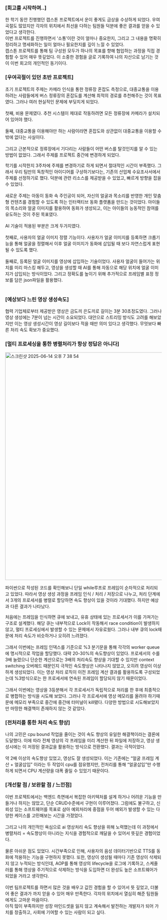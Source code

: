 ### [회고를 시작하며..]
 한 학기 동안 진행했던 캡스톤 프로젝트에서 운이 좋게도 금상을 수상하게 되었다. 우여곡절도 많았지만 각자의 위치에서 최선을 다하는 팀원들 덕분에 좋은 결과를 얻을 수 있었다고 생각한다. </br>
이번 프로젝트를 진행하면서 ‘소통’이란 것이 얼마나 중요한지, 그리고 그 내용을 명확히 정리하고 명세화하는 일이 얼마나 필요한지를 깊이 느낄 수 있었다. </br>
캡스톤 프로젝트를 통해 팀 구성원 모두가 하나의 목표를 향해 협업하는 과정을 직접 경험할 수 있어 매우 뜻깊었다. 이 소중한 경험을 글로 기록하여 나의 자산으로 남기는 것이 이번 회고의 개인적인 동기이다.</br>

### [우여곡절이 있던 초반 프로젝트]
 초기 프로젝트의 주제는 카메라 인식을 통한 정류장 혼잡도 측정으로, 대중교통을 이용하려는 사람들에게 버스 정류장의 혼잡도를 계산해 최적의 경로를 추천해주는 것이 목표였다. 그러나 여러 현실적인 문제에 부딪치게 되었다. </br></br>
 첫째, 비용 문제였다. 추천 시스템이 제대로 작동하려면 모든 정류장에 카메라가 설치되어 있어야 했다. </br></br>
 둘째, 대중교통을 이용해야만 하는 사람이라면 혼잡도와 상관없이 대중교통을 이용할 수 밖에 없다는 사실이다. </br></br>
그리고 근본적으로 정류장에서 기다리는 사람들이 어떤 버스를 탈것인지를 알 수 있는 방법이 없었다. 그래서 주제를 프로젝트 중간에 변경하게 되었다.</br>

 학기를 시작한지 3주차에 주제를 변경하기로 하게 되면서 절대적인 시간이 부족했다. 
 그래서 우리 팀만의 독창적인 아이디어를 구상하기보다는, 기존의 산업체 수요조사서에서 주제를 선정하기로 했다. 덕분에 관련 리소스를 제공받을 수 있었고, 빠르게 방향을 잡을 수 있었다.</br></br>
 새로운 주제는 아동이 동화 속 주인공이 되어, 자신의 얼굴과 목소리를 반영한 개인 맞춤형 컨텐츠를 경험할 수 있도록 하는 인터랙티브 동화 플랫폼을 만드는 것이었다.
 아이들의 목소리와 얼굴 이미지를 활용하여 동화가 생성되고, 이는 아이들의 능동적인 참여를 유도하는 것이 주된 목표였다.</br></br>
 AI 기술이 적용된 부분은 크게 두가지였다.</br></br>
첫째로, 사용자의 얼굴 이미지 정렬 기능이다. 사용자가 얼굴 이미지를 등록하면 크롭기능을 통해 얼굴을 정렬해서 이후 얼굴 이미지가 동화에 삽입될 때 보다 자연스럽게 표현될 수 있도록 했다.</br></br>
둘째로, 등록된 얼굴 이미지를 영상에 삽입하는 기술이었다. 사용자 얼굴이 들어가는 위치를 미리 마스킹 해두고, 영상을 생성할 때 AI를 통해 자동으로 해당 위치에 얼굴 이미지가 삽입되는 방식이었다. 그리고 정확도를 높이기 위해 추가적으로 프레임별 표정 정보를 담은 json파일을 활용했다.</br></br>

### [예상보다 느린 영상 생성속도]
 협력 기업체로부터 제공받은 영상은 금도끼 은도끼로 길이는 3분 30초정도였다. 
 그러나 영상 생성에는 7분이 넘는 시간이 소요되었다. 
 대안으로 스트리밍 방식도 고려를 해보았지만 이는 영상 생성시간이 영상 길이보다 적을 때만 의미 있다고 생각했다. 
 무엇보다 빠른 처리 속도 확보가 중요했다.
 
### [멀티 프로세싱을 통한 병렬처리가 항상 정답은 아니다]
<img width="732" alt="스크린샷 2025-06-14 오후 7 38 54" src="https://github.com/user-attachments/assets/4bb0456f-e487-4e3d-8cf6-2f8886b09925" />
</br>

 파이썬으로 작성된 코드를 확인해보니 단일 while루프로 프레임이 순차적으로 처리되고 있었다. 따라서 영상 생성 과정을 프레임 인식 / 처리 / 저장으로 나누고, 처리 단계에서 3개의 프로세서를 병렬로 할당하면 속도 향상이 있을 것이라 기대했다. 하지만 예상과 다른 결과가 나타났다.
 
 처음에는 프레임을 인식하면 큐에 보내고, 유휴 상태에 있는 프로세서가 이를 가져가는 구조로 설계했다. 해당 큐는 내부적으로 Lock이 작동해서 race condition이 발생하지 않고, 멀티 프로세싱에서 발생할 수 있는 문제에서 자유로웠다. 그러나 내부 큐의 lock때문에 처리 속도가 비슷하거나 오히려 느려졌다.</br></br>
 그래서 이번에는 프레임 인덱스를 기준으로 %3 분기문을 통해 각각의 worker queue에 명시적으로 작업을 할당했다. 대략 20-30%의 속도향상이 있었다. 
 프로세서의 수를 3배 늘렸으니 단순한 계산으로는 3배의 처리속도 향상을 기대할 수 있지만 context switching 오버헤드 때문인지 극적인 속도향상은 나타나지 않았고, 오히려 영상이 이상하게 생성되었다. 
 이는 영상 처리 로직이 이전 프레임 계산 결과를 활용하도록 구성되었는데 %3방식으로는 한 프로세서에 연속된 프레임이 할당되지 않기 때문이었다.</br></br>
 그래서 이번에는 영상을 3등분해서 각 프로세서가 독립적으로 처리를 한 후에 최종적으로 병합하는 방식을 시도해 보았다. 그러나 각 프로세서에 영상 메모리를 올려야 하기때문에 메모리 부족으로 중간에 중간에 터미널이 kill됐다.
 다양한 방법으로 시도해보았지만 마땅한 해결책이 존재하지 않는 것 같았다.

### [전처리를 통한 처리 속도 향상]
 나의 고민은 cpu bound 작업을 줄이는 것이 속도 향상의 유일한 해결책이라는 결론에 도달했다. 이에 따라 전체 영상의 각 프레임을 미리 계산한 뒤 파일에 저장하고, 영상 생성시에는 이 저장된 결과값을 활용하는 방식으로 전환했다. 
 결과는 극적이었다. </br></br>
 약 2배 이상의 속도향상 있었고, 영상도 잘 생성되었다. 이는 기존에는 “얼굴 프레임 계산 + 얼굴삽입” 이라는 두 작업이 cpu를 점유했지만, 전처리를 통해 “얼굴삽입”만 수행하게 되면서 CPU 계산량을 대폭 줄일 수 있었기 때문이다.

### [개선할 점 / 보완할 점 / 느낀점]
 이번 프로젝트에서는 백엔드 측면에서 복잡한 아키텍처를 설계 하거나 어려운 기능을 만들거나 하지는 않았고, 단순 CRUD수준에서 구현이 이루어졌다. 
 그럼에도 불구하고, 신뢰성 있는 소프트웨어를 목표로 삼아 예외처리에 중점을 두어 예외가 발생할 수 있는 다양한 케이스를 고민해보는 시간을 가졌었다. </br></br>
 그리고 나의 개인적인 욕심으로 ai 영상처리 속도 향상을 위해 노력했는데 이 과정에서 병렬처리 = 속도향상이 아니라는 지식을 경험적으로 깨달을 수 있어서 뜻깊은 경험이었다.</br></br>
 물론 아쉬운 점도 있었다. 시간부족으로 인해, 사용자의 음성 데이터기반으로 TTS를 동화에 적용하는 기능을 구현하지 못했다. 
 또한, 영상이 생성될 때마다 기존 영상이 삭제되지 않고 누적되는 방식인데, AOP를 통해 영상의 lifecycle을 로그에 기록하고, 스케줄러를 통해 영상을 주기적으로 삭제하는 방식을 도입하면 더 완성도 높은 소프트웨어가 되었을 거라고 생각한다.</br></br>
 이번 팀프로젝트를 하면서 많은 것을 배우고 값진 경험을 할 수 있어서 뜻 깊었고, 더불어 좋은 결과가 까지 얻을 수 있어 매우 만족한다.  각자의 위치에서 열심히 해준 팀원들에게도 고마운 마음이다. </br>
 아직 많이 부족하지만 성장 마인드셋을 잃지 않고 계속해서 발전하는 개발자가 되어 가치를 창출하고, 사회에 기여할 수 있는 사람이 되고 싶다.
